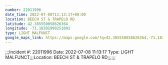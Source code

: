 ```yaml
---
number: 22011996
date_time: 2022-07-08T11:13:17+00:00
location: BEECH ST & TRAPELO RD
latitude: 42.385550058626364
longitude: -71.18391990251091
type: LIGHT MALFUNCT
google_maps_link: https://maps.google.com/?q=42.385550058626364,-71.18391990251091
---
```


;;;Incident #: 22011996  Date: 2022-07-08 11:13:17   Type: LIGHT MALFUNCT;;;Location: BEECH ST & TRAPELO RD;;;;;;
